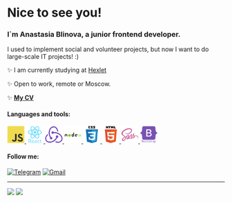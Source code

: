 # Nice to see you!<img src="https://user-images.githubusercontent.com/102224610/196392824-3d9f7cfb-9d8a-4e4d-a1ba-10bdca825d98.gif" alt="" height="65"/>
### I`m Anastasia Blinova, a junior frontend developer.

I used to implement social and volunteer projects, but now I want to do large-scale IT projects! :)

✨ I am currently studying at [Hexlet](https://github.com/Hexlet)

✨ Open to work, remote or Moscow.

✨ [**My CV**](https://cv.hexlet.io/resumes/1304)


#### Languages and tools: ####
<p align="left">   <a href="https://developer.mozilla.org/en-US/docs/Web/JavaScript" target="_blank" rel="noreferrer"> <img src="https://raw.githubusercontent.com/devicons/devicon/master/icons/javascript/javascript-original.svg" alt="javascript" width="40" height="40"/> </a>  <a href="https://reactjs.org/" target="_blank" rel="noreferrer"> <img src="https://raw.githubusercontent.com/devicons/devicon/master/icons/react/react-original-wordmark.svg" alt="react" width="40" height="40"/> </a> <a href="https://redux.js.org" target="_blank" rel="noreferrer"> <img src="https://raw.githubusercontent.com/devicons/devicon/master/icons/redux/redux-original.svg" alt="redux" width="40" height="40"/> </a>   <a href="https://nodejs.org" target="_blank" rel="noreferrer"> <img src="https://raw.githubusercontent.com/devicons/devicon/master/icons/nodejs/nodejs-original-wordmark.svg" alt="nodejs" width="40" height="40"/> </a>  <a href="https://www.w3schools.com/css/" target="_blank" rel="noreferrer"> <img src="https://raw.githubusercontent.com/devicons/devicon/master/icons/css3/css3-original-wordmark.svg" alt="css3" width="40" height="40"/> </a>   <a href="https://www.w3.org/html/" target="_blank" rel="noreferrer"> <img src="https://raw.githubusercontent.com/devicons/devicon/master/icons/html5/html5-original-wordmark.svg" alt="html5" width="40" height="40"/> </a>  <a href="https://sass-lang.com" target="_blank" rel="noreferrer"> <img src="https://raw.githubusercontent.com/devicons/devicon/master/icons/sass/sass-original.svg" alt="sass" width="40" height="40"/> </a>  <a href="https://getbootstrap.com" target="_blank" rel="noreferrer"> <img src="https://raw.githubusercontent.com/devicons/devicon/master/icons/bootstrap/bootstrap-plain-wordmark.svg" alt="bootstrap" width="40" height="40"/> </a> </p>


#### Follow me: ####
[![Telegram](https://img.shields.io/badge/-TELEGRAM-ff69b4)](https://t.me/blinina)
[![Gmail](https://img.shields.io/badge/-GMAIL-ff69b4)](mailto:anastasia.paancake@gmail.com)
<hr>

<img src="https://github-readme-stats.vercel.app/api?username=blinina&title_color=ff915c&text_color=ff69b4&icon_color=8250df&border_color=30363D&show_icons=true&cache_seconds=1800&locale=en&border_radius=5&hide=,issues,&count_private=true&include_all_commit=true"  height="180">
<img src="https://github-readme-stats.vercel.app/api/top-langs/?username=blinina&layout=compact&&title_color=ff915c&text_color=f90a9a&icon_color=8250df&border_color=30363D&CSS_color=ff69b4" height="180">

